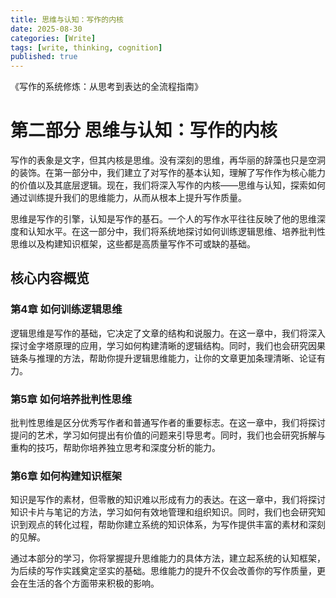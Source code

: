```yaml
---
title: 思维与认知：写作的内核
date: 2025-08-30
categories: [Write]
tags: [write, thinking, cognition]
published: true
---
```


《写作的系统修炼：从思考到表达的全流程指南》

# 第二部分 思维与认知：写作的内核

写作的表象是文字，但其内核是思维。没有深刻的思维，再华丽的辞藻也只是空洞的装饰。在第一部分中，我们建立了对写作的基本认知，理解了写作作为核心能力的价值以及其底层逻辑。现在，我们将深入写作的内核——思维与认知，探索如何通过训练提升我们的思维能力，从而从根本上提升写作质量。

思维是写作的引擎，认知是写作的基石。一个人的写作水平往往反映了他的思维深度和认知水平。在这一部分中，我们将系统地探讨如何训练逻辑思维、培养批判性思维以及构建知识框架，这些都是高质量写作不可或缺的基础。

## 核心内容概览

### 第4章 如何训练逻辑思维

逻辑思维是写作的基础，它决定了文章的结构和说服力。在这一章中，我们将深入探讨金字塔原理的应用，学习如何构建清晰的逻辑结构。同时，我们也会研究因果链条与推理的方法，帮助你提升逻辑思维能力，让你的文章更加条理清晰、论证有力。

### 第5章 如何培养批判性思维

批判性思维是区分优秀写作者和普通写作者的重要标志。在这一章中，我们将探讨提问的艺术，学习如何提出有价值的问题来引导思考。同时，我们也会研究拆解与重构的技巧，帮助你培养独立思考和深度分析的能力。

### 第6章 如何构建知识框架

知识是写作的素材，但零散的知识难以形成有力的表达。在这一章中，我们将探讨知识卡片与笔记的方法，学习如何有效地管理和组织知识。同时，我们也会研究知识到观点的转化过程，帮助你建立系统的知识体系，为写作提供丰富的素材和深刻的见解。

通过本部分的学习，你将掌握提升思维能力的具体方法，建立起系统的认知框架，为后续的写作实践奠定坚实的基础。思维能力的提升不仅会改善你的写作质量，更会在生活的各个方面带来积极的影响。